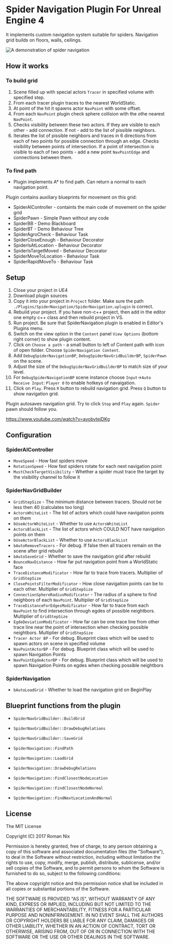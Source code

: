 # Spider Navigation Plugin For Unreal Engine 4

It implements custom navigation system suitable for spiders.
Navigation grid builds on floors, walls, ceilings.

![A demonstration of spider navigation](http://s.getid.org/github/spider-navigation-plugin.gif)

## How it works

### To build grid

1. Scene filled up with special actors `Tracer` in specified volume with specified step.
2. From each tracer plugin traces to the nearest WorldStatic.
3. At point of the hit it spawns actor `NavPoint` with some offset.
4. From each `NavPoint` plugin check sphere collision with the othe nearest `NavPoint`.
5. Checks visibility between these two actors. If they are visible to each other - add connection. If not - add to the list of pissible neighbors.
6. Iterates the list of pissible neighbors and traces in 6 directions from each of two points for possible connection through an edge. 
Checks visibility between points of intersection. If a point of intersection is visible to each of two points - add a new point `NavPointEdge` and connections between them.

### To find path
* Plugin implements A* to find path. Can return a normal to each navigation point.

Plugin contains auxiliary blueprints for movement on this grid:

* SpiderAIController - containts the main code of movement on the spider grid
* SpiderPawn - Simple Pawn without any code
* SpiderBB - Demo Blackboard
* SpiderBT - Demo Behaviour Tree
* SpiderAgroCheck - Behaviour Task
* SpiderCloseEnough - Behaviour Decorator
* SpiderIsAtLocation - Behaviour Decorator
* SpiderIsTargetMoved - Behaviour Decorator
* SpiderMoveToLocation - Behaviour Task
* SpiderRapidMoveTo - Behaviour Task

## Setup

1. Close your project in UE4
2. Download plugin sources
3. Copy it into your project in `Project` folder. Make sure the path `./Plugins/SpiderNavigation/SpiderNavigation.uplugin` is correct.
4. Rebuild your project. If you have non-c++ project, then add in the editor one empty c++ class and then rebuild project in VS.
5. Run project. Be sure that SpiderNavigation plugin is enabled in Editor's Plugins menu.
6. Switch on the view option in the `Content` panel `View Options` (bottom right corner) to show plugin content.
7. Click on `Choose a path` - a small button to left of Content path with icon of open folder. Choose `SpiderNavigation Content`.
8. Add `DebugSpiderNavigationBP`, `DebugSpiderNavGridBuilderBP`, `SpiderPawn` on the scene.
9. Adjust the size of the `DebugSpiderNavGridBuilderBP` to match size of your level.
10. For `DebugSpiderNavigationBP` scene instance choose `Input`->`Auto Receive Input`: `Player 0` to enable hotkeys of navaigation.
11. Click on `Play`. Press `R` button to rebuild navigation grid. Press `Q` button to show navigation grid.

Plugin autosaves navigation grid. Try to click `Stop` and `Play` again. `Spider` pawn should follow you.

https://www.youtube.com/watch?v=ayobvtejDKg


## Configuration

### SpiderAIController

* `MoveSpeed` - How fast spiders move
* `RotationSpeed` - How fast spiders rotate for each next navigation point
* `MustCheckTargetVisibility` - Whether a spider must trace the target by the visibility channel to follow it

### SpiderNavGridBuilder

* `GridStepSize` - The minimum distance between tracers. Should not be less then 40 (calculates too long)
* `ActorsWhiteList` - The list of actors which could have navigation points on them
* `bUseActorWhiteList` - Whether to use `ActorsWhiteList`
* `ActorsBlackList` - The list of actors which COULD NOT have navigation points on them
* `bUseActorBlackList` - Whether to use `ActorsBlackList`
* `bAutoRemoveTracers` - For debug. If false then all tracers remain on the scene after grid rebuild
* `bAutoSaveGrid` - Whether to save the navigation grid after rebuild
* `BounceNavDistance` - How far put navigation point from a WorldStatic face
* `TraceDistanceModificator` - How far to trace from tracers. Multiplier of `GridStepSize`
* `ClosePointsFilterModificator` - How close navigation points can be to each other. Multiplier of `GridStepSize`
* `ConnectionSphereRadiusModificator` - The radius of a sphere to find neighbors of each `NavPoint`. Multiplier of `GridStepSize`
* `TraceDistanceForEdgesModificator` - How far to trace from each `NavPoint` to find intersection through egdes of possible neightbors. Multiplier of `GridStepSize`
* `EgdeDeviationModificator` - How far can be one trace line from other trace line near the point of intersection when checking possible neightbors. Multiplier of `GridStepSize`
* `Tracer Actor BP` - For debug. Blueprint class which will be used to spawn actors on scene in specified volume
* `NavPointActorBP` - For debug. Blueprint class which will be used to spawn Navigation Points
* `NavPointEgdeActorBP` - For debug. Blueprint class which will be used to spawn Navigation Points on egdes when checking possible neightbors

### SpiderNavigation

* `bAutoLoadGrid` - Whether to load the navigation grid on BeginPlay

## Blueprint functions from the plugin

* `SpiderNavGridBuilder::BuildGrid`
* `SpiderNavGridBuilder::DrawDebugRelations`
* `SpiderNavGridBuilder::SaveGrid`

* `SpiderNavigation::FindPath`
* `SpiderNavigation::LoadGrid`
* `SpiderNavigation::DrawDebugRelations`
* `SpiderNavigation::FindClosestNodeLocation`
* `SpiderNavigation::FindClosestNodeNormal`
* `SpiderNavigation::FindNextLocationAndNormal`

## License

The MIT License

Copyright (C) 2017 Roman Nix

Permission is hereby granted, free of charge, to any person obtaining a copy
of this software and associated documentation files (the "Software"), to deal
in the Software without restriction, including without limitation the rights
to use, copy, modify, merge, publish, distribute, sublicense, and/or sell
copies of the Software, and to permit persons to whom the Software is
furnished to do so, subject to the following conditions:

The above copyright notice and this permission notice shall be included in
all copies or substantial portions of the Software.

THE SOFTWARE IS PROVIDED "AS IS", WITHOUT WARRANTY OF ANY KIND, EXPRESS OR
IMPLIED, INCLUDING BUT NOT LIMITED TO THE WARRANTIES OF MERCHANTABILITY,
FITNESS FOR A PARTICULAR PURPOSE AND NONINFRINGEMENT. IN NO EVENT SHALL THE
AUTHORS OR COPYRIGHT HOLDERS BE LIABLE FOR ANY CLAIM, DAMAGES OR OTHER
LIABILITY, WHETHER IN AN ACTION OF CONTRACT, TORT OR OTHERWISE, ARISING FROM,
OUT OF OR IN CONNECTION WITH THE SOFTWARE OR THE USE OR OTHER DEALINGS IN
THE SOFTWARE.
